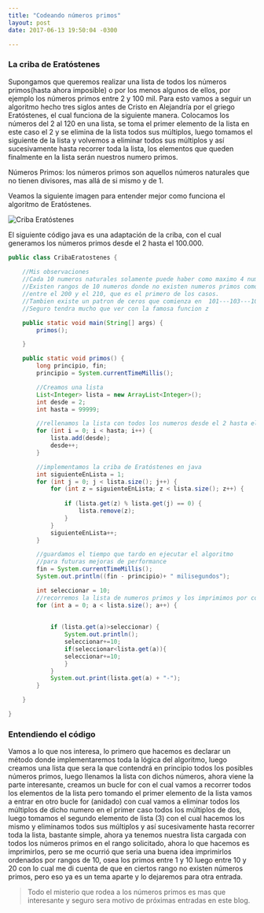 ```yaml
---
title: "Codeando números primos"
layout: post
date: 2017-06-13 19:50:04 -0300

---
```


### La criba de Eratóstenes

Supongamos que queremos realizar una lista de todos los números primos(hasta ahora imposible) o por los menos algunos de ellos, por ejemplo los números primos entre 2 y 100 mil. Para esto vamos a seguir un algoritmo hecho tres siglos antes de Cristo en Alejandría por el griego Eratóstenes, el cual funciona de la siguiente manera. Colocamos los números del 2 al 120 en una lista, se toma el primer elemento de la lista en este caso el 2 y se elimina de la lista todos sus múltiplos, luego tomamos el siguiente de la lista y volvemos a eliminar todos sus múltiplos y así sucesivamente hasta recorrer toda la lista, los elementos que queden finalmente en la lista serán nuestros numero primos.

Números Primos: los números primos son aquellos números naturales que no tienen divisores, mas allá de si mismo y de 1.

Veamos la siguiente imagen para entender mejor como funciona el algoritmo de Eratóstenes.

![Criba Eratóstenes](https://upload.wikimedia.org/wikipedia/commons/b/b9/Sieve_of_Eratosthenes_animation.gif)


El siguiente código java es una adaptación de la criba, con el cual 
generamos los números primos desde el 2 hasta el 100.000. 





``` java
public class CribaEratostenes {
	
	//Mis observaciones
	//Cada 10 numeros naturales solamente puede haber como maximo 4 numeros primos 
	//Existen rangos de 10 numeros donde no existen numeros primos como por ejemplo
	//entre el 200 y el 210, que es el primero de los casos.
	//Tambien existe un patron de ceros que comienza en  101---103---107---109 y se repite 
	//Seguro tendra mucho que ver con la famosa funcion z 

	public static void main(String[] args) {
		primos();

	}

	public static void primos() {
		long principio, fin;
		principio = System.currentTimeMillis();

		//Creamos una lista
		List<Integer> lista = new ArrayList<Integer>();
		int desde = 2;
		int hasta = 99999;

		//rellenamos la lista con todos los numeros desde el 2 hasta el 2000
		for (int i = 0; i < hasta; i++) {
			lista.add(desde);
			desde++;
		}

		//implementamos la criba de Eratóstenes en java
		int siguienteEnLista = 1;
		for (int j = 0; j < lista.size(); j++) {
			for (int z = siguienteEnLista; z < lista.size(); z++) {
				
				if (lista.get(z) % lista.get(j) == 0) {
					lista.remove(z);
				}
			}
			siguienteEnLista++;
		}

		//guardamos el tiempo que tardo en ejecutar el algoritmo
		//para futuras mejoras de performance
		fin = System.currentTimeMillis();
		System.out.println((fin - principio)+ " milisegundos");

		int seleccionar = 10;
		//recorremos la lista de numeros primos y los imprimimos por consola
		for (int a = 0; a < lista.size(); a++) {
			
			
			if (lista.get(a)>seleccionar) {
				System.out.println();
				seleccionar+=10;
			    if(seleccionar<lista.get(a)){
				seleccionar+=10;
			    }
			}
			System.out.print(lista.get(a) + "-");
		}

	}

}


```

### Entendiendo el código

Vamos a lo que nos interesa, lo primero que hacemos es declarar un método donde implementaremos toda la lógica del algoritmo, luego creamos una lista que sera la que contendrá en principio todos los posibles números primos, luego llenamos la lista con dichos números, ahora viene la parte interesante, creamos un bucle for con el cual vamos a recorrer 
todos los elementos de la lista pero tomando el primer elemento de la lista vamos a entrar en otro bucle for (anidado)
con cual vamos a eliminar todos los múltiplos de dicho numero en el primer caso todos los múltiplos de dos, luego tomamos el segundo elemento de lista (3) con el cual hacemos los mismo y eliminamos todos sus múltiplos y así sucesivamente hasta
recorrer toda la lista, bastante simple, ahora ya tenemos nuestra lista cargada con todos los números primos en el rango 
solicitado, ahora lo que hacemos es imprimirlos, pero se me ocurrió que seria una buena idea imprimirlos ordenados por rangos de 10, osea los primos entre 1 y 10 luego entre 10 y 20 con lo cual me di cuenta de que en ciertos rango no existen
números primos, pero eso ya es un tema aparte y lo dejaremos para otra entrada.


>Todo el misterio que rodea a los números primos es mas que interesante y seguro sera motivo de próximas entradas en este blog.